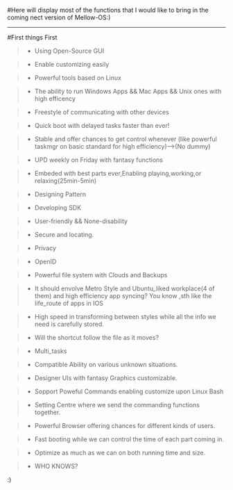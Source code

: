 #Here will display most of the functions that I would like to bring in the coming nect version of Mellow-OS:)

***

#First things First

>* Using Open-Source GUI

>* Enable customizing easily

>* Powerful tools based on Linux

>* The ability to run Windows Apps && Mac Apps && Unix ones with high efficency

>* Freestyle of communicating with other devices

>* Quick boot with delayed tasks faster than ever!

>* Stable and offer chances to get control whenever (like powerful taskmgr on basic standard for high efficiency)-->(No dummy)

>* UPD weekly on Friday with fantasy functions

>* Embeded with best parts ever,Enabling playing,working,or relaxing(25min-5min)

>* Designing Pattern

>* Developing SDK

>* User-friendly && None-disability

>* Secure and locating.

>* Privacy

>* OpenID

>* Powerful file system with Clouds and Backups

>* It should envolve Metro Style and Ubuntu_liked workplace(4 of them) and high efficiency app syncing? You know ,sth like the life_route of apps in IOS

>* High speed in transforming between styles while all the info we need is carefully stored.

>* Will the shortcut follow the file as it moves?

>* Multi_tasks

>* Compatible Ability on various unknown situations.

>* Designer UIs with fantasy Graphics customizable.

>* Sopport Poweful Commands enabling customize upon Linux Bash

>* Setting Centre where we send the commanding functions together.

>* Powerful Browser offering chances for different kinds of users.

>* Fast booting while we can control the time of each part coming in.

>* Optimize as much as we can on both running time and size.

>* WHO KNOWS?

:)
